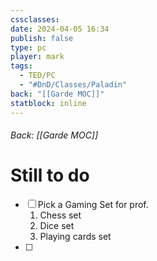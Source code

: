 ```yaml
---
cssclasses: 
date: 2024-04-05 16:34
publish: false
type: pc
player: mark
tags:
  - TED/PC
  - "#DnD/Classes/Paladin"
back: "[[Garde MOC]]"
statblock: inline
---
```

###### Back: [[Garde MOC]]

# Still to do
- [ ] Pick a Gaming Set for prof.
	1. Chess set
	2. Dice set
	3. Playing cards set
- [ ] 


